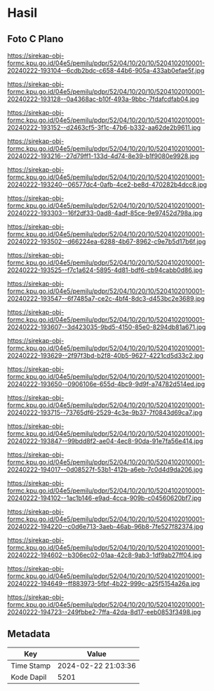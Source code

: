 # Hasil

## Foto C Plano

https://sirekap-obj-formc.kpu.go.id/04e5/pemilu/pdpr/52/04/10/20/10/5204102010001-20240222-193104--6cdb2bdc-c658-44b6-905a-433ab0efae5f.jpg

https://sirekap-obj-formc.kpu.go.id/04e5/pemilu/pdpr/52/04/10/20/10/5204102010001-20240222-193128--0a4368ac-b10f-493a-9bbc-7fdafcdfab04.jpg

https://sirekap-obj-formc.kpu.go.id/04e5/pemilu/pdpr/52/04/10/20/10/5204102010001-20240222-193152--d2463cf5-3f1c-47b6-b332-aa62de2b9611.jpg

https://sirekap-obj-formc.kpu.go.id/04e5/pemilu/pdpr/52/04/10/20/10/5204102010001-20240222-193216--27d79ff1-133d-4d74-8e39-b1f9080e9928.jpg

https://sirekap-obj-formc.kpu.go.id/04e5/pemilu/pdpr/52/04/10/20/10/5204102010001-20240222-193240--06577dc4-0afb-4ce2-be8d-470282b4dcc8.jpg

https://sirekap-obj-formc.kpu.go.id/04e5/pemilu/pdpr/52/04/10/20/10/5204102010001-20240222-193303--16f2df33-0ad8-4adf-85ce-9e97452d798a.jpg

https://sirekap-obj-formc.kpu.go.id/04e5/pemilu/pdpr/52/04/10/20/10/5204102010001-20240222-193502--d66224ea-6288-4b67-8962-c9e7b5d17b6f.jpg

https://sirekap-obj-formc.kpu.go.id/04e5/pemilu/pdpr/52/04/10/20/10/5204102010001-20240222-193525--f7c1a624-5895-4d81-bdf6-cb94cabb0d86.jpg

https://sirekap-obj-formc.kpu.go.id/04e5/pemilu/pdpr/52/04/10/20/10/5204102010001-20240222-193547--6f7485a7-ce2c-4bf4-8dc3-d453bc2e3689.jpg

https://sirekap-obj-formc.kpu.go.id/04e5/pemilu/pdpr/52/04/10/20/10/5204102010001-20240222-193607--3d423035-9bd5-4150-85e0-8294db81a671.jpg

https://sirekap-obj-formc.kpu.go.id/04e5/pemilu/pdpr/52/04/10/20/10/5204102010001-20240222-193629--2f97f3bd-b2f8-40b5-9627-4221cd5d33c2.jpg

https://sirekap-obj-formc.kpu.go.id/04e5/pemilu/pdpr/52/04/10/20/10/5204102010001-20240222-193650--0906106e-655d-4bc9-9d9f-a74782d514ed.jpg

https://sirekap-obj-formc.kpu.go.id/04e5/pemilu/pdpr/52/04/10/20/10/5204102010001-20240222-193715--73765df6-2529-4c3e-9b37-7f0843d69ca7.jpg

https://sirekap-obj-formc.kpu.go.id/04e5/pemilu/pdpr/52/04/10/20/10/5204102010001-20240222-193847--99bdd8f2-ae04-4ec8-90da-91e7fa56e414.jpg

https://sirekap-obj-formc.kpu.go.id/04e5/pemilu/pdpr/52/04/10/20/10/5204102010001-20240222-194017--0d08527f-53b1-412b-a6eb-7c0d4d9da206.jpg

https://sirekap-obj-formc.kpu.go.id/04e5/pemilu/pdpr/52/04/10/20/10/5204102010001-20240222-194102--1ac1b146-e9ad-4cca-909b-c04560620bf7.jpg

https://sirekap-obj-formc.kpu.go.id/04e5/pemilu/pdpr/52/04/10/20/10/5204102010001-20240222-194220--c0d6e713-3aeb-46ab-96b8-7fe527f82374.jpg

https://sirekap-obj-formc.kpu.go.id/04e5/pemilu/pdpr/52/04/10/20/10/5204102010001-20240222-194602--b306ec02-01aa-42c8-9ab3-1df9ab27ff04.jpg

https://sirekap-obj-formc.kpu.go.id/04e5/pemilu/pdpr/52/04/10/20/10/5204102010001-20240222-194649--ff883973-5fbf-4b22-999c-a25f5154a26a.jpg

https://sirekap-obj-formc.kpu.go.id/04e5/pemilu/pdpr/52/04/10/20/10/5204102010001-20240222-194723--249fbbe2-7ffa-42da-8d17-eeb0853f3498.jpg


## Metadata

| Key        | Value               |
| ---------- | ------------------- |
| Time Stamp | 2024-02-22 21:03:36 |
| Kode Dapil | 5201                |



